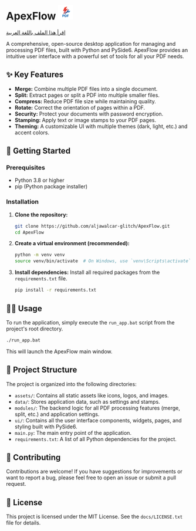 # ApexFlow <img src="assets/logo.png" alt="ApexFlow Logo" width="40" height="40">

[اقرأ هذا الملف باللغة العربية](README_AR.md)

A comprehensive, open-source desktop application for managing and processing PDF files, built with Python and PySide6. ApexFlow provides an intuitive user interface with a powerful set of tools for all your PDF needs.

## ✨ Key Features

-   **Merge:** Combine multiple PDF files into a single document.
-   **Split:** Extract pages or split a PDF into multiple smaller files.
-   **Compress:** Reduce PDF file size while maintaining quality.
-   **Rotate:** Correct the orientation of pages within a PDF.
-   **Security:** Protect your documents with password encryption.
-   **Stamping:** Apply text or image stamps to your PDF pages.
-   **Theming:** A customizable UI with multiple themes (dark, light, etc.) and accent colors.

## 🚀 Getting Started

### Prerequisites

-   Python 3.8 or higher
-   pip (Python package installer)

### Installation

1.  **Clone the repository:**
    ```bash
    git clone https://github.com/aljawalcar-glitch/ApexFlow.git
    cd ApexFlow
    ```

2.  **Create a virtual environment (recommended):**
    ```bash
    python -m venv venv
    source venv/bin/activate  # On Windows, use `venv\Scripts\activate`
    ```

3.  **Install dependencies:**
    Install all required packages from the `requirements.txt` file.
    ```bash
    pip install -r requirements.txt
    ```

## 🏃‍♀️ Usage

To run the application, simply execute the `run_app.bat` script from the project's root directory.

```bash
./run_app.bat
```

This will launch the ApexFlow main window.

## 📂 Project Structure

The project is organized into the following directories:

-   `assets/`: Contains all static assets like icons, logos, and images.
-   `data/`: Stores application data, such as settings and stamps.
-   `modules/`: The backend logic for all PDF processing features (merge, split, etc.) and application settings.
-   `ui/`: Contains all the user interface components, widgets, pages, and styling built with PySide6.
-   `main.py`: The main entry point of the application.
-   `requirements.txt`: A list of all Python dependencies for the project.

## 🤝 Contributing

Contributions are welcome! If you have suggestions for improvements or want to report a bug, please feel free to open an issue or submit a pull request.

## 📄 License

This project is licensed under the MIT License. See the `docs/LICENSE.txt` file for details.
